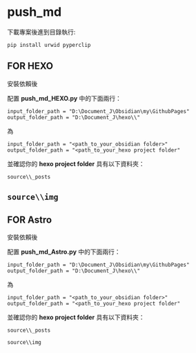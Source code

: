 # push_md
下載專案後進到目錄執行:
```
pip install urwid pyperclip
```
## FOR HEXO

安裝依賴後

配置 **push_md_HEXO.py** 中的下面兩行：
```
input_folder_path = "D:\Document_J\Obsidian\my\GithubPages"
output_folder_path = "D:\Document_J\hexo\\"
```
為
```
input_folder_path = "<path_to_your_obsidian folder>"
output_folder_path = "<path_to_your_hexo project folder"
```
並確認你的 **hexo project folder** 具有以下資料夾：

`source\\_posts`

`source\\img`
---
## FOR Astro

安裝依賴後

配置 **push_md_Astro.py** 中的下面兩行：
```
input_folder_path = "D:\Document_J\Obsidian\my\GithubPages"
output_folder_path = "D:\Document_J\hexo\\"
```
為
```
input_folder_path = "<path_to_your_obsidian folder>"
output_folder_path = "<path_to_your_hexo project folder"
```
並確認你的 **hexo project folder** 具有以下資料夾：

`source\\_posts`

`source\\img`
